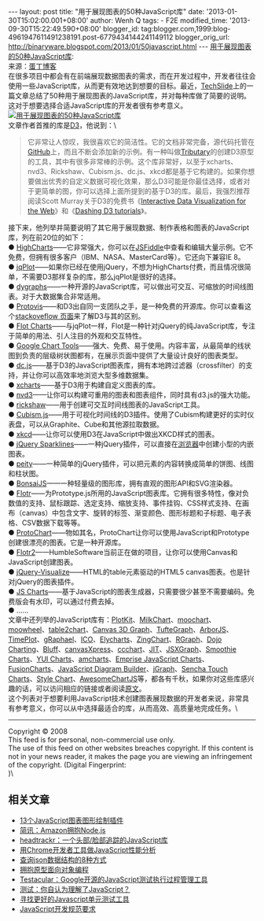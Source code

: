--- layout: post title: "用于展现图表的50种JavaScript库" date:
'2013-01-30T15:02:00.001+08:00' author: Wenh Q tags: - F2E
modified\_time: '2013-09-30T15:22:49.590+08:00' blogger\_id:
tag:blogger.com,1999:blog-4961947611491238191.post-6779434144241149112
blogger\_orig\_url:
http://binaryware.blogspot.com/2013/01/50javascript.html ---
[用于展现图表的50种JavaScript库](http://blog.jobbole.com/32861/?utm_source=rss&utm_medium=rss&utm_campaign=%25e7%2594%25a8%25e4%25ba%258e%25e5%25b1%2595%25e7%258e%25b0%25e5%259b%25be%25e8%25a1%25a8%25e7%259a%258450%25e7%25a7%258djavascript%25e5%25ba%2593):
\
来源：[蛋丁博客](http://www.danding.net/2013/01/%E7%94%A8%E4%BA%8E%E5%B1%95%E7%8E%B0%E5%9B%BE%E8%A1%A8%E7%9A%8450%E7%A7%8Djavascript%E5%BA%93)\
在很多项目中都会有在前端展现数据图表的需求，而在开发过程中，开发者往往会使用一些JavaScript库，从而更有效地达到想要的目标。最近，[TechSlide](http://techslides.com/)上的一篇文章总结了50种用于展现图表的JavaScript库，并对每种库做了简要的说明。这对于想要选择合适JavaScript库的开发者很有参考意义。\
[![用于展现图表的50种JavaScript库](http://blog.jobbole.com/wp-content/uploads/2011/06/javascript-logo.png "用于展现图表的50种JavaScript库")](http://blog.jobbole.com/wp-content/uploads/2011/06/javascript-logo.png "用于展现图表的50种JavaScript库")\
文章作者首推的库是[D3](http://d3js.org/)，他说到：\

> 它非常让人惊叹，我很喜欢它的简洁性。它的文档非常完备，源代码托管在[GitHub](http://blog.jobbole.com/6492/ "GitHub如何运作：时间并不决定一切")上，而且不断会添加新的示例。有一种叫做[Tributary](http://tributary.io/)的创建D3原型的工具，其中有很多非常棒的示例。这个库非常好，以至于xcharts、nvd3、Rickshaw、Cubism.js、dc.js、xkcd都是基于它构建的。如果你想要做出优秀的自定义数据可视化效果，那么D3可能是你最佳选择，或者对于更简单的图，你可以选择上面所提到的基于D3的库。最后，我强烈推荐阅读Scott
> Murray关于D3的免费书《[Interactive Data Visualization for the
> Web](http://ofps.oreilly.com/titles/9781449339739/)》和《[Dashing D3
> tutorials](http://www.dashingd3js.com/)》。

接下来，他列举并简要说明了其它用于展现数据、制作表格和图表的JavaScript库，列在前20位的如下：\
●
[HighCharts](http://www.highcharts.com/)——它非常强大，你可以在[JSFiddle](http://www.highcharts.com/demo/)中查看和编辑大量示例。它不免费，但拥有很多客户（IBM、NASA、MasterCard等）。它还向下兼容IE
8。\
●
[jqPlot](http://www.jqplot.com/)——如果你已经在使用jQuery，不想为HighCharts付费，而且情况很简单，不需要D3那样复杂的库，那么jqPlot是很好的选择。\
●
[dygraphs](http://dygraphs.com/)——一种开源的JavaScript库，可以做出可交互、可缩放的时间线图表。对于大数据集合非常适用。\
●
[Protovis](http://mbostock.github.com/protovis/)——和D3出自同一支团队之手，是一种免费的开源库。你可以查看这个[stackoveflow
页面](http://stackoverflow.com/questions/6212104/protovis-vs-d3-js)来了解D3与其的区别。\
● [Flot
Charts](http://www.flotcharts.org/)——与jqPlot一样，Flot是一种针对jQuery的纯JavaScript库，专注于简单的用法、引人注目的外观和交互特性。\
● [Google Chart
Tools](https://developers.google.com/chart/)——强大、免费、易于使用。内容丰富，从最简单的线状图到负责的层级树状图都有，在展示页面中提供了大量设计良好的图表类型。\
●
[dc.js](http://nickqizhu.github.com/dc.js/)——基于D3的JavaScript图表库，拥有本地跨过滤器（crossfilter）的支持，并让你可以高效率地浏览大型多维数据集。\
●
[xcharts](http://tenxer.github.com/xcharts/)——基于D3用于构建自定义图表的库。\
●
[nvd3](http://nvd3.com/)——让你可以构建可重用的图表和图表组件，同时具有d3.js的强大功能。\
●
[rickshaw](http://code.shutterstock.com/rickshaw/)——用于创建可交互时间线图表的JavaScript工具。\
●
[Cubism.js](http://square.github.com/cubism/)——用于可视化时间线的D3插件。使用了Cubism构建更好的实时仪表盘，可以从Graphite、Cube和其他源拉取数据。\
●
[xkcd](http://dan.iel.fm/xkcd/)——让你可以使用D3在JavaScript中做出XKCD样式的图表。\
● [jQuery
Sparklines](http://www.omnipotent.net/jquery.sparkline/)——一种jQuery插件，可以直接在[浏览器](http://blog.jobbole.com/12749/ "浏览器")中创建小型的内嵌图表。\
●
[peity](http://benpickles.github.com/peity/)——一种简单的jQuery插件，可以把元素的内容转换成简单的饼图、线图和柱状图。\
●
[BonsaiJS](http://bonsaijs.org/)——一种轻量级的图形库，拥有直观的图形API和SVG渲染器。\
●
[Flotr](http://code.google.com/p/flotr/)——为Prototype.js所用的JavaScript图表库。它拥有很多特性，像对负数值的支持、鼠标跟踪、选定支持、缩放支持、事件挂钩、CSS样式支持、在画布（canvas）中包含文字、旋转的标签、渐变颜色、图形标题和子标题、电子表格、CSV数据下载等等。\
●
[ProtoChart](http://code.google.com/p/protochart/)——物如其名，ProtoChart让你可以使用JavaScript和Prototype创建很漂亮的图表。它是一种开源库。\
●
[Flotr2](http://humblesoftware.com/flotr2/)——HumbleSoftware当前正在做的项目，让你可以使用Canvas和JavaScript创建图表。\
●
[jQuery-Visualize](https://github.com/filamentgroup/jQuery-Visualize)——HTML的table元素驱动的HTML5
canvas图表。也是针对jQuery的图表插件。\
● [JS
Charts](http://www.jscharts.com/)——基于JavaScript的图表生成器，只需要很少甚至不需要编码。免费版会有水印，可以通过付费去掉。\
● ……\
文章中还列举的JavaScript库有：[PlotKit](http://www.liquidx.net/plotkit/)、[MilkChart](http://mootools.net/forge/p/milkchart)、[moochart](http://moochart.coneri.se/)、[moowheel](http://www.labs.unwieldy.net/moowheel/)、[table2chart](http://mootools.net/forge/p/table2chart)、[Canvas
3D
Graph](http://dragan.yourtree.org/code/canvas-3d-graph/)、[TufteGraph](http://xaviershay.github.com/tufte-graph/)、[ArborJS](http://arborjs.org/)、[TimePlot](http://www.simile-widgets.org/timeplot/)、[gRaphael](http://g.raphaeljs.com/)、[ICO](https://github.com/uiteoi/ico)、[Elycharts](http://elycharts.com/)、[ZingChart](http://www.zingchart.com/)、[RGraph](http://www.rgraph.net/)、[Dojo
Charting](http://dojotoolkit.org/documentation/tutorials/1.8/charting/)、[Bluff](http://bluff.jcoglan.com/)、[canvasXpress](http://canvasxpress.org/)、[ccchart](http://jsgt.org/c/test/ws.htm)、[JIT](http://philogb.github.com/jit/)、[JSXGraph](http://jsxgraph.uni-bayreuth.de/wp/)、[Smoothie
Charts](http://smoothiecharts.org/)、[YUI
Charts](http://yuilibrary.com/yui/docs/charts/)、[amcharts](http://www.amcharts.com/javascript-charts/)、[Emprise
JavaScript
Charts](http://www.ejschart.com/)、[FusionCharts](http://www.fusioncharts.com/)、[JavaScript
Diagram
Builder](http://www.lutanho.net/diagram/)、[jGraph](http://www.jgraph.com/index.html)、[Sencha
Touch Charts](http://www.sencha.com/products/touch/charts/)、[Style
Chart](http://chart.inetsoft.com/)、[AwesomeChartJS](http://cyberpython.github.com/AwesomeChartJS/)等，都各有千秋，如果你对这些库感兴趣的话，可以访问相应的链接或者阅读[原文](http://techslides.com/50-javascript-charting-and-graphics-libraries/)。\
这个列表对于想要利用JavaScript技术创建图表展现数据的开发者来说，非常具有参考意义，你可以从中选择最适合的库，从而高效、高质量地完成任务。\

* * * * *

Copyright © 2008\
This feed is for personal, non-commercial use only. \
The use of this feed on other websites breaches copyright. If this
content is not in your news reader, it makes the page you are viewing an
infringement of the copyright. (Digital Fingerprint:\
)\

相关文章
--------

-   [13个JavaScript图表图形绘制插件](http://blog.jobbole.com/13671/)
-   [简讯：Amazon拥抱Node.js](http://blog.jobbole.com/31104/)
-   [headtrackr：一个头部/脸部追踪的JavaScript库](http://blog.jobbole.com/31213/)
-   [用Chrome开发者工具做JavaScript性能分析](http://blog.jobbole.com/31178/)
-   [查询json数据结构的8种方式](http://blog.jobbole.com/31166/)
-   [拥抱原型面向对象编程](http://blog.jobbole.com/31274/)
-   [Testacular：Google开源的JavaScript测试执行过程管理工具](http://blog.jobbole.com/30134/)
-   [测试：你自认为理解了JavaScript？](http://blog.jobbole.com/30468/)
-   [寻找更好的Javascript单元测试工具](http://blog.jobbole.com/30738/)
-   [JavaScript开发规范要求](http://blog.jobbole.com/30854/)


